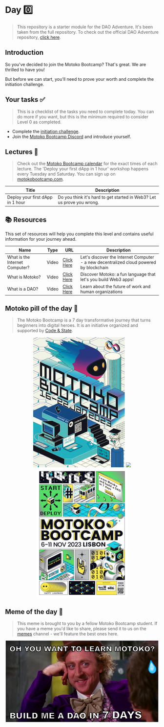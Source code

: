 # Day 0️⃣

> This repository is a starter module for the DAO Adventure. It's been taken from the full repository. To check out the official DAO Adventure repository, [click here](https://github.com/motoko-bootcamp/dao-adventure).

## Introduction

So you've decided to join the Motoko Bootcamp? That's great. We are thrilled to have you! <br/>

But before we can start, you'll need to prove your worth and complete the initiation challenge.

## Your tasks ✅

> This is a checklist of the tasks you need to complete today. You can do more if you want, but this is the minimum required to consider Level 0 as completed.

- Complete the [initiation challenge](./project/PROJECT.MD).
- Join the [Motoko Bootcamp Discord](https://discord.gg/vwEC5RcKBv) and introduce yourself.

## Lectures 🍿

> Check out the [Motoko Bootcamp calendar](https://calendar.google.com/calendar/u/0/embed?src=c_1a1c0c95f41c3d5729532726aaa57d96e991c5d3254b0f9e02fdf4d9babf4401@group.calendar.google.com) for the exact times of each lecture. The 'Deploy your first dApp in 1 hour' workshop happens every Tuesday and Saturday. You can sign up on [motokobootcamp.com](https://www.motokobootcamp.com/).

| Title                            | Description                                                            |
| -------------------------------- | ---------------------------------------------------------------------- |
| Deploy your first dApp in 1 hour | Do you think it's hard to get started in Web3? Let us prove you wrong. |

## 📚 Resources

This set of resources will help you complete this level and contains useful information for your journey ahead.

| Name                           | Type  | URL                                                       | Description                                                                            |
| ------------------------------ | ----- | --------------------------------------------------------- | -------------------------------------------------------------------------------------- |
| What is the Internet Computer? | Video | [Click Here](https://www.youtube.com/watch?v=UjMTYeMy_6Y) | Let's discover the Internet Computer - a new decentralized cloud powered by blockchain |
| What is Motoko?                | Video | [Click Here](https://www.youtube.com/watch?v=6YIBRI-1RJs) | Discover Motoko: a fun language that let's you build Web3 apps!                        |
| What is a DAO?                 | Video | [Click Here](https://www.youtube.com/watch?v=LbkNVP_hlfY) | Learn about the future of work and human organizations                                 |

## Motoko pill of the day 💊

> The Motoko Bootcamp is a 7 day transformative journey that turns beginners into digital heroes. It is an initiative organized and supported by [Code & State](https://www.codeandstate.com/).

<p align="center">
    <img src="./assets/guide/Poster-1.png" style="width: 300px; display: inline;" />
    <img src="./assets/guide/Poster-2.png" style="width: 300px; display: inline;" />
    <img src="./assets/guide/Poster-3.png" style="width: 300px; display: inline;" />
</p>

## Meme of the day 🙈

> This meme is brought to you by a fellow Motoko Bootcamp student. If you have a meme you'd like to share, please send it to us on the [memes](https://discord.gg/vwEC5RcKBv) channel - we'll feature the best ones here.

<p align="center"><img src="./assets/guide/meme_level_0.png" style="width: 500px;" /></p>
